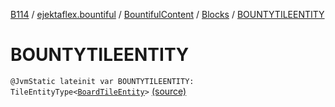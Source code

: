 [B114](../../../index.md) / [ejektaflex.bountiful](../../index.md) / [BountifulContent](../index.md) / [Blocks](index.md) / [BOUNTYTILEENTITY](./-b-o-u-n-t-y-t-i-l-e-e-n-t-i-t-y.md)

# BOUNTYTILEENTITY

`@JvmStatic lateinit var BOUNTYTILEENTITY: TileEntityType<`[`BoardTileEntity`](../../../ejektaflex.bountiful.block/-board-tile-entity/index.md)`>` [(source)](https://github.com/ejektaflex/Bountiful/tree/develop/src/main/kotlin/ejektaflex/bountiful/BountifulContent.kt#L23)